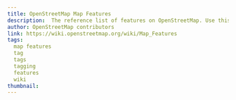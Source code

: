 ```yaml
---
title: OpenStreetMap Map Features
description:  The reference list of features on OpenStreetMap. Use this when you want to know how to tag a map feature.
author: OpenStreetMap contributors
link: https://wiki.openstreetmap.org/wiki/Map_Features
tags:
  map features
  tag
  tags
  tagging
  features
  wiki
thumbnail: 
---
```

